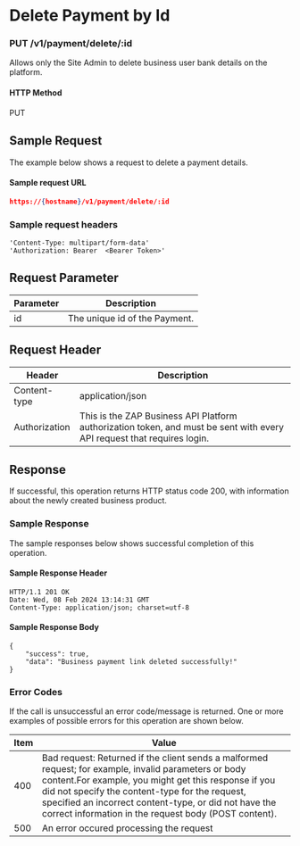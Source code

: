 # Delete Payment by Id

### PUT /v1/payment/delete/:id <a href="#top" id="top"></a>

Allows only the Site Admin to delete business user bank details on the platform.

#### HTTP Method <a href="#top" id="top"></a>

PUT

## Sample Request <a href="#samplerequest" id="samplerequest"></a>

The example below shows a request to delete a payment details.

#### **Sample request** URL <a href="#top" id="top"></a>

```json
https://{hostname}/v1/payment/delete/:id
```

### **Sample request headers** <a href="#top" id="top"></a>

```
'Content-Type: multipart/form-data'
'Authorization: Bearer  <Bearer Token>'
```



## Request Parameter



| Parameter | Description                   |
| --------- | ----------------------------- |
| id        | The unique id of the Payment. |

## Request Header <a href="#samplerequest" id="samplerequest"></a>

| Header        | Description                                                                                                             |
| ------------- | ----------------------------------------------------------------------------------------------------------------------- |
| Content-type  | application/json                                                                                                        |
| Authorization | This is the ZAP Business API Platform authorization token, and must be sent with every API request that requires login. |

## Response <a href="#samplerequest" id="samplerequest"></a>

If successful, this operation returns HTTP status code 200, with information about the newly created business product.

### Sample Response <a href="#samplerequest" id="samplerequest"></a>

The sample responses below shows successful completion of this operation.

#### **Sample** Response Header <a href="#top" id="top"></a>

```
HTTP/1.1 201 OK
Date: Wed, 08 Feb 2024 13:14:31 GMT
Content-Type: application/json; charset=utf-8
```

#### **Sample** Response Body <a href="#top" id="top"></a>

```
{
    "success": true,
    "data": "Business payment link deleted successfully!"
}
```

### Error Codes <a href="#samplerequest" id="samplerequest"></a>

If the call is unsuccessful an error code/message is returned. One or more examples of possible errors for this operation are shown below.

| Item | Value                                                                                                                                                                                                                                                                                                                             |
| ---- | --------------------------------------------------------------------------------------------------------------------------------------------------------------------------------------------------------------------------------------------------------------------------------------------------------------------------------- |
| 400  | Bad request: Returned if the client sends a malformed request; for example, invalid parameters or body content.For example, you might get this response if you did not specify the content-type for the request, specified an incorrect content-type, or did not have the correct information in the request body (POST content). |
| 500  | An error occured processing the request                                                                                                                                                                                                                                                                                           |
